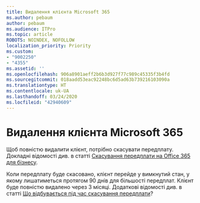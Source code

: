 ```yaml
---
title: Видалення клієнта Microsoft 365
ms.author: pebaum
author: pebaum
ms.audience: ITPro
ms.topic: article
ROBOTS: NOINDEX, NOFOLLOW
localization_priority: Priority
ms.custom:
- "9002250"
- "4355"
ms.assetid: ''
ms.openlocfilehash: 906a8901aeff2b6b3d927f77c989c45335f3b4fd
ms.sourcegitcommit: 018aadd53eac92248bc6d5ad63b739216103090a
ms.translationtype: HT
ms.contentlocale: uk-UA
ms.lasthandoff: 03/24/2020
ms.locfileid: "42940609"
---
```

# <a name="delete-microsoft-365-tenant"></a>Видалення клієнта Microsoft 365

Щоб повністю видалити клієнт, потрібно скасувати передплату. Докладні відомості див. в статті [Скасування передплати на Office 365 для бізнесу](https://docs.microsoft.com/microsoft-365/commerce/subscriptions/cancel-your-subscription?view=o365-worldwide). 
 
Коли передплату буде скасовано, клієнт перейде у вимкнутий стан, у якому лишатиметься протягом 90 днів для більшості передплат. Клієнт буде повністю видалено через 3 місяці. Додаткові відомості див. в статті [Що відбувається під час скасування передплати](https://docs.microsoft.com/microsoft-365/commerce/subscriptions/cancel-your-subscription?view=o365-worldwide#what-happens-when-you-cancel-a-subscription)?
